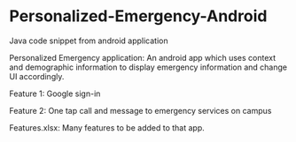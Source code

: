 # Personalized-Emergency-Android

Java code snippet from android application 

Personalized Emergency application: An android app which uses context and demographic information to display emergency information and change UI accordingly.

Feature 1: Google sign-in 


Feature 2: One tap call and message to emergency services on campus

Features.xlsx: Many features to be added to that app.
